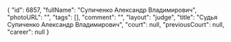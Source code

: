 {
    "id": 6857,
    "fullName": "Супиченко Александр Владимирович",
    "photoURL": "",
    "tags": [],
    "comment": "",
    "layout": "judge",
    "title": "Судья Супиченко Александр Владимирович",
    "court": null,
    "previousCourt": null,
    "career": null
}